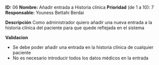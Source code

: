 **ID:** 06 **Nombre:** Añadir entrada a Historia clínica
**Prioridad** (de 1 a 10): 7
**Responsable:** Youness Bettahi Berdai

**Descripción**
Como administrador quiero añadir una nueva entrada a la historia clínica del paciente para que quede reflejada en el sistema

**Validacion**
- Se debe poder añadir una entrada en la historia clínica de cualquier paciente
- No es necesario introducir todos los datos médicos en la entrada

